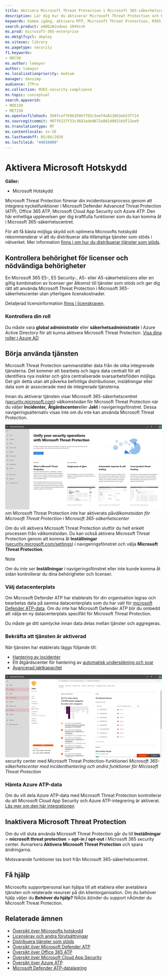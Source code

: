 ```yaml
---
title: Aktivera Microsoft Threat Protection i Microsoft 365-säkerhetscentret
description: Lär dig hur du aktiverar Microsoft Threat Protection och börjar integrera din säkerhetsincident och ditt säkerhetssvar.
keywords: komma igång, aktivera MTP, Microsoft Threat Protection, M365, säkerhet, dataplats, nödvändiga behörigheter, licensberättigande, inställningssida
search.product: eADQiWindows 10XVcnh
ms.prod: microsoft-365-enterprise
ms.mktglfcycl: deploy
ms.sitesec: library
ms.pagetype: security
f1.keywords:
- NOCSH
ms.author: lomayor
author: lomayor
ms.localizationpriority: medium
manager: dansimp
audience: ITPro
ms.collection: M365-security-compliance
ms.topic: conceptual
search.appverid:
- MOE150
- MET150
ms.openlocfilehash: 394fceffb96350b7702c5eef4a8138b3eb53f714
ms.sourcegitcommit: 997f6227f33c3683ade9672e881d09216df22ee9
ms.translationtype: MT
ms.contentlocale: sv-SE
ms.lasthandoff: 05/04/2020
ms.locfileid: "44016080"
---
```

# <a name="turn-on-microsoft-threat-protection"></a>Aktivera Microsoft Hotskydd

**Gäller:**
- Microsoft Hotskydd

Microsoft Threat Protection förenar din incidentsvarsprocess genom att integrera nyckelfunktioner i Microsoft Defender Advanced Threat Protection (ATP), Office 365 ATP, Microsoft Cloud App Security och Azure ATP. Den här enhetliga upplevelsen ger dig kraftfulla funktioner som du kan komma åt i Microsoft 365-säkerhetscentret.

För att få bästa möjliga skydd och optimera Microsofts hotskydd rekommenderar vi att du distribuerar alla tillämpliga tjänster som stöds i nätverket. Mer information [finns i om hur du distribuerar tjänster som stöds](deploy-supported-services.md).

## <a name="check-license-eligibility-and-required-permissions"></a>Kontrollera behörighet för licenser och nödvändiga behörigheter
En Microsoft 365 E5-, E5 Security-, A5- eller A5-säkerhetslicens eller en giltig kombination av licenser ger åtkomst till tjänster som stöds och ger dig rätt att använda Microsoft Threat Protection i Microsoft 365-säkerhetscenter utan ytterligare licenskostnader.

Detaljerad licensinformation [finns i licenskraven](prerequisites.md#licensing-requirements).

### <a name="check-your-role"></a>Kontrollera din roll
Du måste vara **global administratör** eller **säkerhetsadministratör** i Azure Active Directory för att kunna aktivera Microsoft Threat Protection. [Visa dina roller i Azure AD](https://docs.microsoft.com//azure/active-directory/users-groups-roles/directory-manage-roles-portal)

## <a name="start-using-the-service"></a>Börja använda tjänsten

Microsoft Threat Protection sammanställer data från de olika integrerade tjänsterna. Det kommer att bearbeta och lagra data centralt för att identifiera nya insikter och göra centraliserade svarsarbetsflöden möjliga. Det gör detta utan att påverka befintliga distributioner, inställningar eller data som är associerade med de integrerade tjänsterna.

Innan du aktiverar tjänsten visar Microsoft 365-säkerhetscentret ([security.microsoft.com](https://security.microsoft.com)) välkomstsidan för Microsoft Threat Protection när du väljer **Incidenter,** **Åtgärdscenter**eller **Jakt** i navigeringsfönstret. Dessa navigeringsalternativ visas inte om du inte kan använda Microsoft Threat Protection.

![Bild av välkomstsidan för Microsoft Threat Protection som visas](../../media/mtp-welcome.png)
om Microsoft Threat Protection inte har aktiverats på*välkomstsidan för Microsoft Threat Protection i Microsoft 365-säkerhetscenter*

Om du vill aktivera Microsoft Threat Protection slutför du helt enkelt processen från välkomstsidan. Du kan också aktivera Microsoft Threat Protection genom att komma åt **Inställningar** ([security.microsoft.com/settings](https://security.microsoft.com/settings)) i navigeringsfönstret och välja **Microsoft Threat Protection**.

>[!NOTE]
>Om du inte ser **Inställningar** i navigeringsfönstret eller inte kunde komma åt sidan kontrollerar du dina behörigheter och licenser.       

### <a name="select-data-center-location"></a>Välj datacenterplats
Om Microsoft Defender ATP har etablerats för din organisation lagras och bearbetas data på samma datacenterplats som du har valt för [microsoft Defender ATP-data](https://docs.microsoft.com/windows/security/threat-protection/microsoft-defender-atp/data-storage-privacy). Om du inte har Microsoft Defender ATP blir du ombedd att välja en ny datacenterplats specifikt för Microsoft Threat Protection. 
 
Du måste ge ditt samtycke innan data delas mellan tjänster och aggregeras.

### <a name="confirm-that-the-service-is-on"></a>Bekräfta att tjänsten är aktiverad
När tjänsten har etablerats läggs följande till:

- [Hantering av incidenter](incidents-overview.md)
- Ett åtgärdscenter för hantering av [automatisk undersökning och svar](mtp-autoir.md)
- [Avancerad jaktkapacitet](advanced-hunting-overview.md)

![Bild av navigeringsfönstret i Microsoft 365](../../media/mtp-on.png)
security center med Microsoft Threat Protection-funktioner*i Microsoft 365-säkerhetscenter med incidenthantering och andra funktioner för Microsoft Threat Protection*

### <a name="getting-azure-atp-data"></a>Hämta Azure ATP-data
Om du vill dela Azure ATP-data med Microsoft Threat Protection kontrollerar du att Microsoft Cloud App Security och Azure ATP-integrering är aktiverat. [Läs mer om den här integrationen](https://docs.microsoft.com/cloud-app-security/aatp-integration)


## <a name="turn-off-microsoft-threat-protection"></a>Inaktivera Microsoft Threat Protection
Om du vill sluta använda Microsoft Threat Protection går du till **Inställningar** > **microsoft threat protection** > **opt-in / opt-out** i Microsoft 365 security center. Avmarkera **Aktivera Microsoft Threat Protection** och spara ändringarna.

Motsvarande funktioner tas bort från Microsoft 365-säkerhetscentret.

## <a name="get-assistance"></a>Få hjälp

Microsofts supportpersonal kan hjälpa till att etablera eller avetablera tjänsten och relaterade resurser på din klientorganisation. Om du behöver hjälp väljer du **Behöver du hjälp?** NÃ¤s ã¤nder du support nÃ¤nder du Microsoft Threat Protection.

## <a name="related-topics"></a>Relaterade ämnen

- [Översikt över Microsofts hotskydd](microsoft-threat-protection.md)
- [Licenskrav och andra förutsättningar](prerequisites.md)
- [Distribuera tjänster som stöds](deploy-supported-services.md)
- [Översikt över Microsoft Defender ATP](https://docs.microsoft.com/windows/security/threat-protection/microsoft-defender-atp/microsoft-defender-advanced-threat-protection)
- [Översikt över Office 365 ATP](../office-365-security/office-365-atp.md)
- [Översikt över Microsoft Cloud App Security](https://docs.microsoft.com/cloud-app-security/what-is-cloud-app-security)
- [Översikt över Azure ATP](https://docs.microsoft.com/azure-advanced-threat-protection/what-is-atp)
- [Microsoft Defender ATP-datalagring](https://docs.microsoft.com/windows/security/threat-protection/microsoft-defender-atp/data-storage-privacy)
